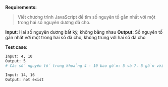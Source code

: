 **Requirements:**
> Viết chương trình JavaScript để tìm số nguyên tố gần nhất với một trong hai số nguyên dương đã cho.

**Input:** Hai số nguyên dương bất kỳ, không bằng nhau
**Output:** Số nguyên tố gần nhất với một trong hai số đã cho, không trùng với hai số đã cho

**Test case:**

```bash
Input: 4, 10
Output: 5
# Các số nguyên tố trong khoảng 4 - 10 bao gồm: 5 và 7. 5 gần với 4 hơn so với 7 với 10 nên kết quả in ra là 5

Input: 14, 16
Output: not exist
```
